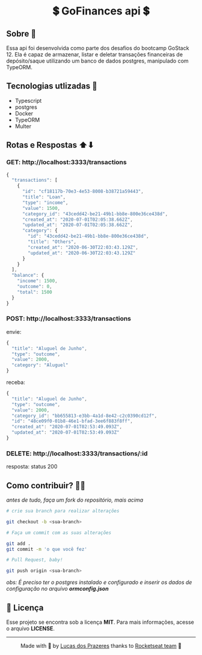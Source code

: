 <h1 align=center>💲 GoFinances api 💲</h1>
<p align=center><p>

<h2>Sobre 🧐</h2>
<p>
  Essa api foi desenvolvida como parte dos desafios do bootcamp GoStack 12. Ela é capaz de armazenar, listar e deletar transações financeiras de depósito/saque utilizando um banco de dados postgres, manipulado com TypeORM.
</p>

<h2>Tecnologias utlizadas 🚀</h2>
<ul>
  <li>Typescript</li>
  <li>postgres</li>
  <li>Docker</li>
  <li>TypeORM</li>
  <li>Multer</li>
</ul>

<h2>Rotas e Respostas ⬆️⬇</h2>

<h3>GET: http://localhost:3333/transactions</h3>

```javascript
{
  "transactions": [
    {
      "id": "cf18117b-70e3-4e53-8008-b38721a59443",
      "title": "Loan",
      "type": "income",
      "value": 1500,
      "category_id": "43cedd42-be21-49b1-bb8e-800e36ce438d",
      "created_at": "2020-07-01T02:05:38.662Z",
      "updated_at": "2020-07-01T02:05:38.662Z",
      "category": {
        "id": "43cedd42-be21-49b1-bb8e-800e36ce438d",
        "title": "Others",
        "created_at": "2020-06-30T22:03:43.129Z",
        "updated_at": "2020-06-30T22:03:43.129Z"
      }
    }
  ],
  "balance": {
    "income": 1500,
    "outcome": 0,
    "total": 1500
  }
}
```

<h3>POST: http://localhost:3333/transactions</h3>

envie:

```javascript
{
  "title": "Aluguel de Junho",
  "type": "outcome",
  "value": 2000,
  "category": "Aluguel"
}
```
receba:

```javascript
{
  "title": "Aluguel de Junho",
  "type": "outcome",
  "value": 2000,
  "category_id": "bb655813-e3bb-4a1d-8e42-c2c0390cd12f",
  "id": "48ce09f0-01b8-46e1-bfad-3ee6f883f8ff",
  "created_at": "2020-07-01T02:53:49.093Z",
  "updated_at": "2020-07-01T02:53:49.093Z"
}
```

<h3>DELETE: http://localhost:3333/transactions/:id</h3>

resposta: status 200


<h2>Como contribuir? 🤔💭</h2>

<em>antes de tudo, faça um fork do repositório, mais acima</em>

```bash
# crie sua branch para realizar alterações

git checkout -b <sua-branch>

# Faça um commit com as suas alterações

git add .
git commit -m 'o que você fez'

# Pull Request, baby!

git push origin <sua-branch>

```

<em>obs: É preciso ter o postgres instalado e configurado e inserir os dados de configuração no arquivo <strong>ormconfig.json</strong></em>

<h2>📝 Licença</h2>
<p>Esse projeto se encontra sob a licença <strong>MIT</strong>. Para mais informações, acesse o arquivo <strong>LICENSE</strong>.</p>

<hr>

<p align=center>
  Made with 💜 by <a href="https://www.linkedin.com/in/lucas-prazeres/">Lucas dos Prazeres</a> thanks to <a href="https://rocketseat.com.br/">Rocketseat team</a> 🚀
</p>
